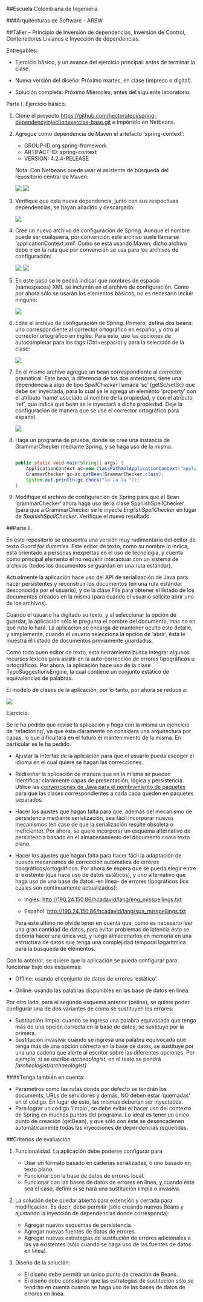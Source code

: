 ##Escuela Colombiana de Ingeniería

###Arquitecturas de Software - ARSW

##Taller – Principio de Inversión de dependencias, Inversión de Control, Contenedores Livianos e Inyección de dependencias.



Entregables:

-   Ejercicio básico, y un avance del ejercicio principal: antes de
    terminar la clase.

-   Nueva versión del diseño: Próximo martes, en clase (impreso o digital).

-   Solución completa: Próximo Miércoles, antes del siguiente laboratorio.

Parte I. Ejercicio básico.

1.  Clone el proyecto
    <https://github.com/hectorateci/spring-dependencyinjectionexercise-base.git>
    e impórtelo en Netbeans.

2.  Agregue como dependencia de Maven el artefacto ‘spring-context’:

	-   GROUP-ID:org.spring-framework
	-   ARTIFACT-ID: spring-context
	-   VERSION: 4.2.4-RELEASE

	Nota: Con Netbeans puede usar el asistente de búsqueda del repositorio central de Maven:

	![](./img/media/image1.png)
	![](./img/media/image2.png)
  
3.  Verifique que esta nueva dependencia, junto con sus respectivas
    dependencias, se hayan añadido y descargado:

    ![](./img/media/image3.png)

4.  Cree un nuevo archivo de configuración de Spring. Aunque el nombre
    puede ser cualquiera, por convención este archivo suele
    llamarse ‘applicationContext.xml’. Como se está usando Maven, dicho
    archivo debe ir en la ruta que por convención se usa para los
    archivos de configuración:

    ![](./img/media/image4.png)
    ![](./img/media/image5.png)
    
5.  En este paso se le pedirá indicar qué nombres de
    espacio (namespaces) XML se incluirán en el archivo
    de configuración. Como por ahora sólo se usarán los elementos
    básicos, no es necesario incluir ninguno:

    ![](./img/media/image6.png)

6.  Edite el archivo de configuración de Spring. Primero, defina dos
    beans: uno correspondiente al corrector ortográfico en español, y
    otro al corrector ortográfico en inglés. Para esto, use las opciones
    de autocompletar para los tags (Ctrl+espacio) y para la selección de la clase:

    ![](./img/media/image7.png)

7.  En el mismo archivo agregue un bean correspondiente al
    corrector gramatical. Este bean, a diferencia de los dos anteriores,
    tiene una dependencia a algo de tipo *SpellChecker* llamada
    ‘sc’ (getSc/setSc) que debe ser inyectada, para lo cual se le agrega
    un elemento ‘property’ con el atributo ‘name’ asociado al nombre de
    la propiedad, y con el atributo ‘ref’, que indica qué bean se le
    inyectará a dicha propiedad. Deje la configuración de manera que se
    use el corrector ortográfico para español.

    ![](./img/media/image8.png)

8.  Haga un programa de prueba, donde se cree una instancia de
    GrammarChecker mediante Spring, y se haga uso de la misma.

	```java
	
	public static void main(String[] args) {
		ApplicationContext ac=new ClassPathXmlApplicationContext("applicationContext.xml");
		GrammarChecker gc=ac.getBean(GrammarChecker.class);
		System.out.println(gc.check("la la la "));
	}
	```

9.  Modifique el archivo de configuración de Spring para que el Bean
    ‘grammarChecker‘ ahora haga uso de la clase SpanishSpellChecker (para
    que a GrammarChecker se le inyecte *EnglishSpellChecker* en lugar de
    *SpanishSpellChecker*. Verifique el nuevo resultado.

##Parte II.

En este repositorio se encuentra una versión muy rudimentaria del editor de texto *Guord for dummies*. Este editor de texto, como su nombre lo indica, está orientado a personas inexpertas en el uso de tecnología, y cuenta como principal elemento el no requerir interactuar con un sistema de archivos (todos los documentos se guardan en una ruta estándar).

Actualmente la aplicación hace uso del API de serialización de Java para hacer persistentes y reconstruir los documentos (en una ruta estándar desconocida por el usuario), y de la clase File para obtener el listado de los documentos creados en la misma (para cuando el usuario solicite abrir uno de los archivos).

Cuando el usuario ha digitado su texto, y al seleccionar la opción de guardar, la aplicación sólo le pregunta el nombre del documento, mas no en qué ruta lo hará. La aplicación se encarga de mantener oculto este detalle, y simplemente, cuando el usuario selecciona la opción de ‘abrir’, ésta le muestra el listado de documentos previamente guardados.

Como todo buen editor de texto, esta herramienta busca integrar algunos recursos léxicos para asistir en la auto-corrección de errores tipográficos u ortográficos. Por ahora, la aplicación hace uso de la clase TypoSuggestionsEngine, la cual contiene un conjunto estático de equivalencias de palabras.

El modelo de clases de la aplicación, por lo tanto, por ahora se reduce a:

![](./img/media/image9.png)

Ejercicio.

Se le ha pedido que revise la aplicación y haga con la misma un ejericicio de ‘refactoring’, ya que ésta claramente no considera una arquitectura por capas, lo que dificultará en el futuro el mantenimiento de la misma. En particular se le ha pedido. 

* Ajustar la interfaz de la aplicación para que el usuario pueda escoger el idioma en el cual quiere se hagan las correcciones.

* Rediseñar la aplicación de manera que en la misma se puedan identificar claramente capas de presentación, lógica y persistencia. Utilice las [convenciones de Java para el nombramiento de paquetes](http://www.oracle.com/technetwork/java/codeconventions-135099.html) para que las clases correspondientes a cada capa queden en paquetes separados.

* Hacer los ajustes que hagan falta para que, además del mecanismo de persistencia mediante serialización, sea fácil incorporar nuevos mecanismos (en caso de que la serialización resulte obsoleta o ineficiente). Por ahora, se quere incorporar un esquema alternativo de persistencia basado en el almacenamiento del documento como texto plano.

* Hacer los ajustes que hagan falta para hacer fácil la adaptación de nuevos mecanismos de corrección automática de errores tipográficos/ortográficos. Por ahora se espera que se pueda elegir entre el existente (que hace uso de datos estáticos), y uno alternativo que haga uso de una base de datos -en línea- de errores tipográficos (los cuales son contínuamente actualizados):

	* Inglés:
	http://190.24.150.86/hcadavid/lang/eng_misspellings.txt
	
	* Español:
	http://190.24.150.86/hcadavid/lang/spa_misspellings.txt

	Para este último no olvide tener en cuenta que, como es necesario leer una gran cantidad de datos, para evitar problemas de latencia ésto se debería hacer una única vez, y luego almacenarlos en memoria en una estructura de datos que tenga una complejidad temporal logarítmica para la búsqueda de elementos.


Con lo anterior, se quiere que la aplicación se pueda configurar para funcionar bajo dos esquemas:

-   Offline: usando el conjunto de datos de errores ‘estático’.

-   Online: usando las palabras disponibles en las base de datos en línea.

Por otro lado, para el segundo esquema anterior (online), se quiere poder configurar una de dos variantes de cómo se sustituyen los errores:

-   Sustitución limpia: cuando se ingresa una palabra equivocada que tenga más de una opción correcta en la base de datos, se sustituye por la primera.
-   Sustitución invasiva: cuando se ingresa una palabra equivocada que tenga más de una opción correcta en la base de datos, se sustituye por una una cadena que alerte al escritor sobre las diferentes opciones. Por ejemplo, si se escribe *archeaologist*, en el texto se pondrá *[archeologist/archaeologist]*

####Tenga también en cuenta:

* Parámetros como las rutas donde por defecto se tendrán los documents, URLs de servidores y demás, NO deben estar ‘quemadas’ en el código. En lugar de esto, las mismas deberían ser inyectadas.
* Para lograr un código 'limpio', se debe evitar el hacer uso del contexto de Spring en muchos puntos del programa. Lo ideal es tener un único punto de creación (getBean), y que sólo con éste se desencadenen automáticamente todas las inyecciones de dependencias requeridas. 


##Criterios de evaluación

1. Funcionalidad. La aplicación debe poderse configurar para
	* Usar un formato basado en cadenas serializadas, o uno basado en texto plano.
	* Funcionar con la base de datos de errores local.
	* Funcionar con las bases de datos de errores en línea, y cuando éste sea el caso, definir si se hará una sustitución limpia o invasiva.
2. La solución debe quedar abierta para extensión y cerrada para modificación. Es decir, debe permitir (sólo creando nuevos Beans y ajustando la inyección de dependencias donde corresponda):
	* Agregar nuevos esquemas de persistencia.
	* Agregar nuevas fuentes de datos de errores.
	* Agregar nuevas estrategias de sustitución de errores adicionales a las ya existentes (sólo cuando se haga uso de las fuentes de datos en línea).
	
3. Diseño de la solución:
	* El diseño debe permitir un único punto de creación de Beans.
	* El diseño debe considerar que las estrategias de sustitución sólo se tendrán en cuenta cuando se haga uso de las bases de datos de errores en línea.
